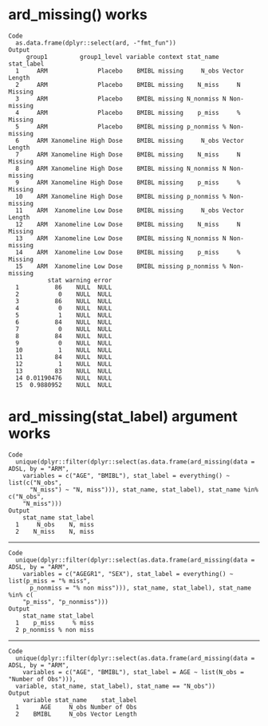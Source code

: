 # ard_missing() works

    Code
      as.data.frame(dplyr::select(ard, -"fmt_fun"))
    Output
         group1         group1_level variable context stat_name    stat_label
      1     ARM              Placebo    BMIBL missing     N_obs Vector Length
      2     ARM              Placebo    BMIBL missing    N_miss     N Missing
      3     ARM              Placebo    BMIBL missing N_nonmiss N Non-missing
      4     ARM              Placebo    BMIBL missing    p_miss     % Missing
      5     ARM              Placebo    BMIBL missing p_nonmiss % Non-missing
      6     ARM Xanomeline High Dose    BMIBL missing     N_obs Vector Length
      7     ARM Xanomeline High Dose    BMIBL missing    N_miss     N Missing
      8     ARM Xanomeline High Dose    BMIBL missing N_nonmiss N Non-missing
      9     ARM Xanomeline High Dose    BMIBL missing    p_miss     % Missing
      10    ARM Xanomeline High Dose    BMIBL missing p_nonmiss % Non-missing
      11    ARM  Xanomeline Low Dose    BMIBL missing     N_obs Vector Length
      12    ARM  Xanomeline Low Dose    BMIBL missing    N_miss     N Missing
      13    ARM  Xanomeline Low Dose    BMIBL missing N_nonmiss N Non-missing
      14    ARM  Xanomeline Low Dose    BMIBL missing    p_miss     % Missing
      15    ARM  Xanomeline Low Dose    BMIBL missing p_nonmiss % Non-missing
               stat warning error
      1          86    NULL  NULL
      2           0    NULL  NULL
      3          86    NULL  NULL
      4           0    NULL  NULL
      5           1    NULL  NULL
      6          84    NULL  NULL
      7           0    NULL  NULL
      8          84    NULL  NULL
      9           0    NULL  NULL
      10          1    NULL  NULL
      11         84    NULL  NULL
      12          1    NULL  NULL
      13         83    NULL  NULL
      14 0.01190476    NULL  NULL
      15  0.9880952    NULL  NULL

# ard_missing(stat_label) argument works

    Code
      unique(dplyr::filter(dplyr::select(as.data.frame(ard_missing(data = ADSL, by = "ARM",
        variables = c("AGE", "BMIBL"), stat_label = everything() ~ list(c("N_obs",
          "N_miss") ~ "N, miss"))), stat_name, stat_label), stat_name %in% c("N_obs",
        "N_miss")))
    Output
        stat_name stat_label
      1     N_obs    N, miss
      2    N_miss    N, miss

---

    Code
      unique(dplyr::filter(dplyr::select(as.data.frame(ard_missing(data = ADSL, by = "ARM",
        variables = c("AGEGR1", "SEX"), stat_label = everything() ~ list(p_miss = "% miss",
          p_nonmiss = "% non miss"))), stat_name, stat_label), stat_name %in% c(
        "p_miss", "p_nonmiss")))
    Output
        stat_name stat_label
      1    p_miss     % miss
      2 p_nonmiss % non miss

---

    Code
      unique(dplyr::filter(dplyr::select(as.data.frame(ard_missing(data = ADSL, by = "ARM",
        variables = c("AGE", "BMIBL"), stat_label = AGE ~ list(N_obs = "Number of Obs"))),
      variable, stat_name, stat_label), stat_name == "N_obs"))
    Output
        variable stat_name    stat_label
      1      AGE     N_obs Number of Obs
      2    BMIBL     N_obs Vector Length

